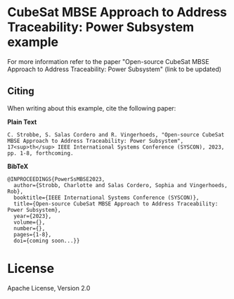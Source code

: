 # CubeSat MBSE Approach to Address Traceability: Power Subsystem example

For more information refer to the paper "Open-source CubeSat MBSE Approach to Address Traceability: Power Subsystem" (link to be updated)

## Citing

When writing about this example, cite the following paper:

**Plain Text**
```
C. Strobbe, S. Salas Cordero and R. Vingerhoeds, "Open-source CubeSat MBSE Approach to Address Traceability: Power Subsystem", 17<sup>th</sup> IEEE International Systems Conference (SYSCON), 2023, pp. 1-8, forthcoming.
```

**BibTeX**
```
@INPROCEEDINGS{PowerSsMBSE2023,
  author={Strobb, Charlotte and Salas Cordero, Sophia and Vingerhoeds, Rob},
  booktitle={IEEE International Systems Conference (SYSCON)}, 
  title={Open-source CubeSat MBSE Approach to Address Traceability: Power Subsystem}, 
  year={2023},
  volume={},
  number={},
  pages={1-8},
  doi={coming soon...}}
```

# License

Apache License, Version 2.0
